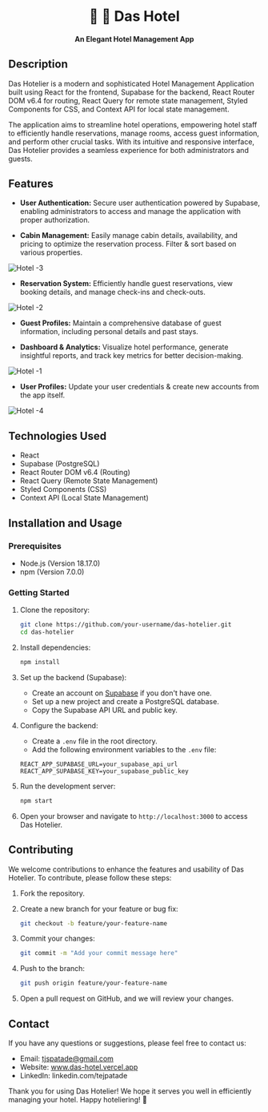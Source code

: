 <div align="center">
  <h1>🏨 🚠 Das Hotel</h1>
  <h4>An Elegant Hotel Management App</h4>
</div>

## Description

Das Hotelier is a modern and sophisticated Hotel Management Application built using React for the frontend, Supabase for the backend, React Router DOM v6.4 for routing, React Query for remote state management, Styled Components for CSS, and Context API for local state management.

The application aims to streamline hotel operations, empowering hotel staff to efficiently handle reservations, manage rooms, access guest information, and perform other crucial tasks. With its intuitive and responsive interface, Das Hotelier provides a seamless experience for both administrators and guests.

## Features

-   **User Authentication:** Secure user authentication powered by Supabase, enabling administrators to access and manage the application with proper authorization.

-   **Cabin Management:** Easily manage cabin details, availability, and pricing to optimize the reservation process. Filter & sort based on various properties.

![Hotel -3](https://github.com/Tejaspatade/das-hotel/assets/70337689/24d91559-00a0-4607-8383-7f8ca2587d02)

-   **Reservation System:** Efficiently handle guest reservations, view booking details, and manage check-ins and check-outs.

![Hotel -2](https://github.com/Tejaspatade/das-hotel/assets/70337689/7d50aaca-135a-4b81-99c5-41185de43293)

-   **Guest Profiles:** Maintain a comprehensive database of guest information, including personal details and past stays.

-   **Dashboard & Analytics:** Visualize hotel performance, generate insightful reports, and track key metrics for better decision-making.

![Hotel -1](https://github.com/Tejaspatade/das-hotel/assets/70337689/9af818d4-d197-4241-b79d-ff6a552e99a7)

-   **User Profiles:** Update your user credentials & create new accounts from the app itself.

![Hotel -4](https://github.com/Tejaspatade/das-hotel/assets/70337689/056b3ed5-b10d-4960-bfca-57610850413a)

## Technologies Used

-   React
-   Supabase (PostgreSQL)
-   React Router DOM v6.4 (Routing)
-   React Query (Remote State Management)
-   Styled Components (CSS)
-   Context API (Local State Management)

## Installation and Usage

### Prerequisites

-   Node.js (Version 18.17.0)
-   npm (Version 7.0.0)

### Getting Started

1. Clone the repository:

    ```bash
    git clone https://github.com/your-username/das-hotelier.git
    cd das-hotelier
    ```

2. Install dependencies:

    ```bash
    npm install
    ```

3. Set up the backend (Supabase):

    - Create an account on [Supabase](https://supabase.io/) if you don't have one.
    - Set up a new project and create a PostgreSQL database.
    - Copy the Supabase API URL and public key.

4. Configure the backend:

    - Create a `.env` file in the root directory.
    - Add the following environment variables to the `.env` file:

    ```env
    REACT_APP_SUPABASE_URL=your_supabase_api_url
    REACT_APP_SUPABASE_KEY=your_supabase_public_key
    ```

5. Run the development server:

    ```bash
    npm start
    ```

6. Open your browser and navigate to `http://localhost:3000` to access Das Hotelier.

## Contributing

We welcome contributions to enhance the features and usability of Das Hotelier. To contribute, please follow these steps:

1. Fork the repository.

2. Create a new branch for your feature or bug fix:

    ```bash
    git checkout -b feature/your-feature-name
    ```

3. Commit your changes:

    ```bash
    git commit -m "Add your commit message here"
    ```

4. Push to the branch:

    ```bash
    git push origin feature/your-feature-name
    ```

5. Open a pull request on GitHub, and we will review your changes.

## Contact

If you have any questions or suggestions, please feel free to contact us:

-   Email: tjspatade@gmail.com
-   Website: www.das-hotel.vercel.app
-   LinkedIn: linkedin.com/tejpatade

Thank you for using Das Hotelier! We hope it serves you well in efficiently managing your hotel. Happy hoteliering! 🏨
